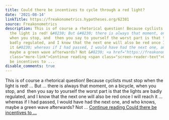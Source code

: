 ```yaml
---
title: Could there be incentives to cycle through a red light?
date: '2021-08-14'
linkTitle: https://freakonometrics.hypotheses.org/62381
source: Freakonometrics
description: This is of course a rhetorical question! Because cyclists must stop when
  the light is red! &#8230; But &#8230; there is always that moment, on a bicycle,
  when you stop, and  then you say to yourself the worst part is that the lights are
  badly regulated, and I know that the next one will also be red once I will reach
  it &#8230; whereas if I had passed, I would have had the next one, and who knows,
  maybe a green wave afterwards? Not &#8230; <a href="https://freakonometrics.hypotheses.org/62381"
  class="more-link">Continue reading <span class="screen-reader-text">Could there
  be incentives to ...
disable_comments: true
---
```

This is of course a rhetorical question! Because cyclists must stop when the light is red! &#8230; But &#8230; there is always that moment, on a bicycle, when you stop, and  then you say to yourself the worst part is that the lights are badly regulated, and I know that the next one will also be red once I will reach it &#8230; whereas if I had passed, I would have had the next one, and who knows, maybe a green wave afterwards? Not &#8230; <a href="https://freakonometrics.hypotheses.org/62381" class="more-link">Continue reading <span class="screen-reader-text">Could there be incentives to ...